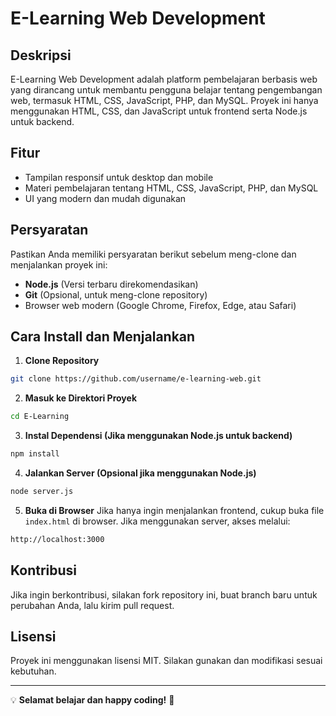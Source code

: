# E-Learning Web Development

## Deskripsi
E-Learning Web Development adalah platform pembelajaran berbasis web yang dirancang untuk membantu pengguna belajar tentang pengembangan web, termasuk HTML, CSS, JavaScript, PHP, dan MySQL. Proyek ini hanya menggunakan HTML, CSS, dan JavaScript untuk frontend serta Node.js untuk backend.

## Fitur
- Tampilan responsif untuk desktop dan mobile
- Materi pembelajaran tentang HTML, CSS, JavaScript, PHP, dan MySQL
- UI yang modern dan mudah digunakan

## Persyaratan
Pastikan Anda memiliki persyaratan berikut sebelum meng-clone dan menjalankan proyek ini:
- **Node.js** (Versi terbaru direkomendasikan)
- **Git** (Opsional, untuk meng-clone repository)
- Browser web modern (Google Chrome, Firefox, Edge, atau Safari)

## Cara Install dan Menjalankan

1. **Clone Repository**
```sh
git clone https://github.com/username/e-learning-web.git
```

2. **Masuk ke Direktori Proyek**
```sh
cd E-Learning
```

3. **Instal Dependensi (Jika menggunakan Node.js untuk backend)**
```sh
npm install
```

4. **Jalankan Server (Opsional jika menggunakan Node.js)**
```sh
node server.js
```

5. **Buka di Browser**
Jika hanya ingin menjalankan frontend, cukup buka file `index.html` di browser.
Jika menggunakan server, akses melalui:
```sh
http://localhost:3000
```


## Kontribusi
Jika ingin berkontribusi, silakan fork repository ini, buat branch baru untuk perubahan Anda, lalu kirim pull request.

## Lisensi
Proyek ini menggunakan lisensi MIT. Silakan gunakan dan modifikasi sesuai kebutuhan.

---
💡 **Selamat belajar dan happy coding!** 🚀